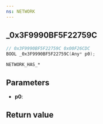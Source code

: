```yaml
---
ns: NETWORK
---
```

## _0x3F9990BF5F22759C

```c
// 0x3F9990BF5F22759C 0x00F26CDC
BOOL _0x3F9990BF5F22759C(Any* p0);
```

```
NETWORK_HAS_*
```

## Parameters
* **p0**: 

## Return value
